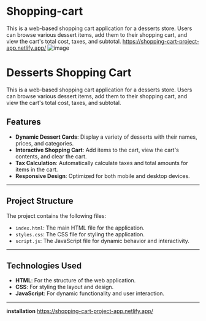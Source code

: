 # Shopping-cart
This is a web-based shopping cart application for a desserts store. Users can browse various dessert items, add them to their shopping cart, and view the cart's total cost, taxes, and subtotal. 
https://shopping-cart-project-app.netlify.app/
![image](https://github.com/user-attachments/assets/bff95c3f-2001-4022-9a0c-9eed17ba26dd)


# Desserts Shopping Cart

This is a web-based shopping cart application for a desserts store. Users can browse various dessert items, add them to their shopping cart, and view the cart's total cost, taxes, and subtotal. 

## Features
- **Dynamic Dessert Cards**: Display a variety of desserts with their names, prices, and categories.
- **Interactive Shopping Cart**: Add items to the cart, view the cart's contents, and clear the cart.
- **Tax Calculation**: Automatically calculate taxes and total amounts for items in the cart.
- **Responsive Design**: Optimized for both mobile and desktop devices.

---

## Project Structure
The project contains the following files:

- `index.html`: The main HTML file for the application.
- `styles.css`: The CSS file for styling the application.
- `script.js`: The JavaScript file for dynamic behavior and interactivity.

---

## Technologies Used
- **HTML**: For the structure of the web application.
- **CSS**: For styling the layout and design.
- **JavaScript**: For dynamic functionality and user interaction.

---
**installation**
https://shopping-cart-project-app.netlify.app/

